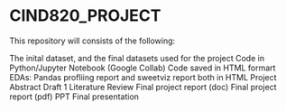 # CIND820_PROJECT

This repository will consists of the following:

The inital dataset, and the final datasets used for the project 
Code in Python/Jupyter Notebook (Google Collab)
Code saved in HTML formart
EDAs: Pandas profliing report and sweetviz report both in HTML
Project Abstract Draft 1
Literature Review
Final project report (doc)
Final project report (pdf)
PPT Final presentation
